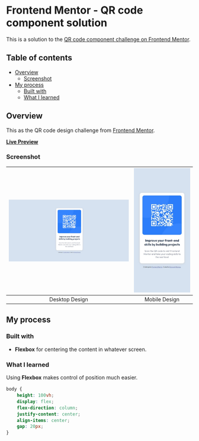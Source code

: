 # Frontend Mentor - QR code component solution

This is a solution to the [QR code component challenge on Frontend Mentor](https://www.frontendmentor.io/challenges/qr-code-component-iux_sIO_H).

## Table of contents

- [Overview](#overview)
  - [Screenshot](#screenshot)
- [My process](#my-process)
  - [Built with](#built-with)
  - [What I learned](#what-i-learned)

## Overview

This as the QR code design challenge from [Frontend Mentor](https://www.frontendmentor.io).

[**Live Preview**](https://xdv99.github.io/Frontend-mentor-QR-code/)

### Screenshot

| ![Image 1](./screenshots/desktop.jpeg) | ![Image 2](./screenshots/mobile.jpeg) |
|:-----------------------:|:-----------------------:|
|     Desktop Design  |    Mobile Design  |


## My process

### Built with

- **Flexbox** for centering the content in whatever screen.


### What I learned

Using **Flexbox** makes control of position much easier.
```css
body {
    height: 100vh;
    display: flex;
    flex-direction: column;
    justify-content: center;
    align-items: center;
    gap: 20px;
}
```
